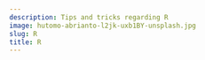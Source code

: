 ```yaml
---
description: Tips and tricks regarding R
image: hutomo-abrianto-l2jk-uxb1BY-unsplash.jpg
slug: R
title: R
---
```

